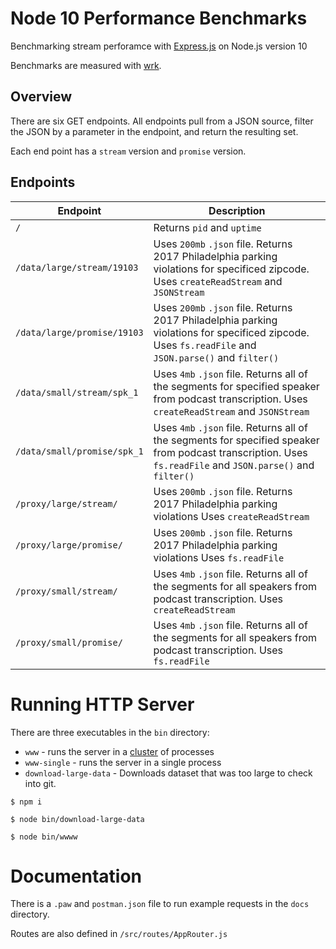 # Node 10 Performance Benchmarks

Benchmarking stream perforamce with [Express.js](https://github.com/expressjs/express) on Node.js version 10

Benchmarks are measured with [wrk](https://github.com/wg/wrk).

## Overview

There are six GET endpoints. All endpoints pull from a JSON source, filter the JSON by a parameter in the endpoint, and return the resulting set.

Each end point has a `stream` version and `promise` version.

## Endpoints

| Endpoint                    | Description                                                                                                                                                 |
| --------------------------- | ----------------------------------------------------------------------------------------------------------------------------------------------------------- |
| `/`                         | Returns `pid` and `uptime`                                                                                                                                  |
| `/data/large/stream/19103`  | Uses `200mb` `.json` file. Returns 2017 Philadelphia parking violations for specificed zipcode. Uses `createReadStream` and `JSONStream`                    |
| `/data/large/promise/19103` | Uses `200mb` `.json` file. Returns 2017 Philadelphia parking violations for specificed zipcode. Uses `fs.readFile` and `JSON.parse()` and `filter()`        |
| `/data/small/stream/spk_1`  | Uses `4mb` `.json` file. Returns all of the segments for specified speaker from podcast transcription. Uses `createReadStream` and `JSONStream`             |
| `/data/small/promise/spk_1` | Uses `4mb` `.json` file. Returns all of the segments for specified speaker from podcast transcription. Uses `fs.readFile` and `JSON.parse()` and `filter()` |
| `/proxy/large/stream/`      | Uses `200mb` `.json` file. Returns 2017 Philadelphia parking violations Uses `createReadStream`                                                             |
| `/proxy/large/promise/`     | Uses `200mb` `.json` file. Returns 2017 Philadelphia parking violations Uses `fs.readFile`                                                                  |
| `/proxy/small/stream/`      | Uses `4mb` `.json` file. Returns all of the segments for all speakers from podcast transcription. Uses `createReadStream`                                   |
| `/proxy/small/promise/`     | Uses `4mb` `.json` file. Returns all of the segments for all speakers from podcast transcription. Uses `fs.readFile`                                        |

# Running HTTP Server

There are three executables in the `bin` directory:

- `www` - runs the server in a [cluster](https://nodejs.org/api/cluster.html#cluster_cluster) of processes
- `www-single` - runs the server in a single process
- `download-large-data` - Downloads dataset that was too large to check into git.

```
$ npm i
```

```
$ node bin/download-large-data
```

```
$ node bin/wwww
```

# Documentation

There is a `.paw` and `postman.json` file to run example requests in the `docs` directory.

Routes are also defined in `/src/routes/AppRouter.js`

```

```
